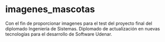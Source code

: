 # imagenes_mascotas
Con el fin de proporcionar imagenes para el test del proyecto final del diplomado Ingeniería de Sistemas. Diplomado de actualización en nuevas tecnologías para el desarrollo de Software Udenar.
